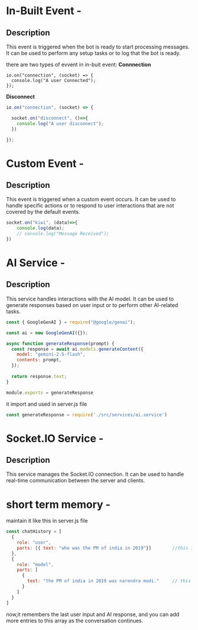 # In-Built Event -
## Description
This event is triggered when the bot is ready to start processing messages. It can be used to perform any setup tasks or to log that the bot is ready.

there are two types of evvent in in-buit event:
**Connnection** 
```
io.on("connection", (socket) => {
  console.log("A user Connected");
});
```

**Disconnect**
```javascript
io.on("connection", (socket) => {

  socket.on("disconnect", ()=>{
    console.log("A user disconnect");  
  })

});
```


# Custom Event -
## Description
This event is triggered when a custom event occurs. It can be used to handle specific actions or to respond to user interactions that are not covered by the default events.

```javascript
socket.on("kiwi", (data)=>{
    console.log(data);
    // console.log("Message Received");
})
```

# AI Service -
## Description
This service handles interactions with the AI model. It can be used to generate responses based on user input or to perform other AI-related tasks.

```javascript
const { GoogleGenAI } = require("@google/genai");

const ai = new GoogleGenAI({});

async function generateResponse(prompt) {
  const response = await ai.models.generateContent({
    model: "gemini-2.5-flash",
    contents: prompt,
  });
  
  return response.text;
}

module.exports = generateResponse
```
it import and used in server.js file

```javascript
const generateResponse = require('./src/services/ai.service')
```

# Socket.IO Service -
## Description
This service manages the Socket.IO connection. It can be used to handle real-time communication between the server and clients.


# short term memory -
maintain it like this in server.js file
```javascript
const chatHistory = [
  {
    role: "user",
    parts: [{ text: "who was the PM of india in 2019"}]        //this is user input
  },
  {
    role: "model",
    parts: [
      {
        text: "the PM of india in 2019 was narendra modi."     // this is AI response
      }
    ]
  }
]
```

now,it remembers the last user input and AI response, and you can add more entries to this array as the conversation continues. 